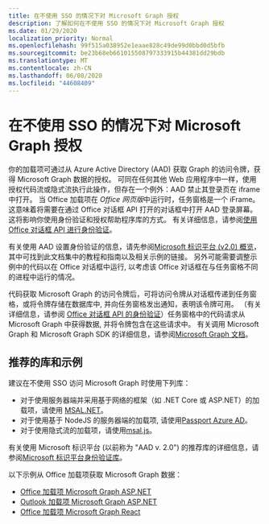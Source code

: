 ```yaml
---
title: 在不使用 SSO 的情况下对 Microsoft Graph 授权
description: 了解如何在不使用 SSO 的情况下对 Microsoft Graph 授权
ms.date: 01/29/2020
localization_priority: Normal
ms.openlocfilehash: 99f515a038952e1eaae828c49de99d0bbd0d5bfb
ms.sourcegitcommit: be23b68eb661015508797333915b44381dd29bdb
ms.translationtype: MT
ms.contentlocale: zh-CN
ms.lasthandoff: 06/08/2020
ms.locfileid: "44608409"
---
```

# <a name="authorize-to-microsoft-graph-without-sso"></a>在不使用 SSO 的情况下对 Microsoft Graph 授权

你的加载项可通过从 Azure Active Directory (AAD) 获取 Graph 的访问令牌，获得 Microsoft Graph 数据的授权。 可同在任何其他 Web 应用程序中一样，使用授权代码流或隐式流执行此操作，但存在一个例外：AAD 禁止其登录页在 iframe 中打开。 当 Office 加载项在 *Office 网页版*中运行时，任务窗格是一个 iFrame。 这意味着将需要在通过 Office 对话框 API 打开的对话框中打开 AAD 登录屏幕。 这将影响你使用身份验证和授权帮助程序库的方式。 有关详细信息，请参阅[使用 Office 对话框 API 进行身份验证](auth-with-office-dialog-api.md)。

有关使用 AAD 设置身份验证的信息，请先参阅[Microsoft 标识平台 (v2.0) 概览](/azure/active-directory/develop/v2-overview)，其中可找到此文档集中的教程和指南以及相关示例的链接。 另外可能需要调整示例中的代码以在 Office 对话框中运行, 以考虑该 Office 对话框在与任务窗格不同的进程中运行的情况。

代码获取 Microsoft Graph 的访问令牌后，可将访问令牌从对话框传递到任务窗格，或将令牌存储在数据库中, 并向任务窗格发出通知，表明该令牌可用。 （有关详细信息，请参阅 [Office 对话框 API 的身份验证](auth-with-office-dialog-api.md)）任务窗格中的代码请求从 Microsoft Graph 中获得数据, 并将令牌包含在这些请求中。 有关调用 Microsoft Graph 和 Microsoft Graph SDK 的详细信息，请参阅[Microsoft Graph 文档](/graph/)。

## <a name="recommended-libraries-and-samples"></a>推荐的库和示例

建议在不使用 SSO 访问 Microsoft Graph 时使用下列库：

- 对于使用服务器端并采用基于网络的框架（如 .NET Core 或 ASP.NET）的加载项，请使用 [MSAL.NET](https://github.com/AzureAD/microsoft-authentication-library-for-dotnet/wiki#conceptual-documentation)。
- 对于使用基于 NodeJS 的服务器端的加载项, 请使用[Passport Azure AD](https://github.com/AzureAD/passport-azure-ad)。
- 对于使用隐式流的加载项，请使用[msal.js](https://github.com/AzureAD/microsoft-authentication-library-for-js/wiki)。

有关使用 Microsoft 标识平台 (以前称为 "AAD v. 2.0") 的推荐库的详细信息，请参阅[Microsoft 标识平台身份验证库](/azure/active-directory/develop/reference-v2-libraries)。

以下示例从 Office 加载项获取 Microsoft Graph 数据：

- [Office 加载项 Microsoft Graph ASP.NET](https://github.com/OfficeDev/PnP-OfficeAddins/tree/master/Samples/auth/Office-Add-in-Microsoft-Graph-ASPNET)
- [Outlook 加载项 Microsoft Graph ASP.NET](https://github.com/OfficeDev/PnP-OfficeAddins/tree/master/Samples/auth/Outlook-Add-in-Microsoft-Graph-ASPNET)
- [Office 加载项 Microsoft Graph React](https://github.com/OfficeDev/PnP-OfficeAddins/tree/master/Samples/auth/Office-Add-in-Microsoft-Graph-React)
